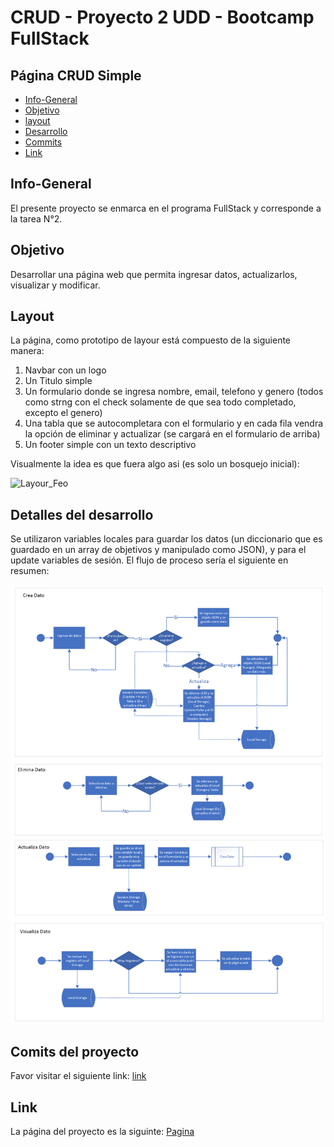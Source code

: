# CRUD - Proyecto 2 UDD - Bootcamp FullStack
## Página CRUD Simple

* [Info-General](#Info-General)
* [Objetivo](#Objetivo)
* [layout](#Layout)
* [Desarrollo](#Desarrollo)
* [Commits](#Commits)
* [Link](#Link)

## Info-General

El presente proyecto se enmarca en el programa FullStack y corresponde a la tarea N°2.

## Objetivo

Desarrollar una página web que permita ingresar datos, actualizarlos, visualizar y modificar.

## Layout

La página, como prototipo de layour está compuesto de la siguiente manera:
1. Navbar con un logo
2. Un Titulo simple
3. Un formulario donde se ingresa nombre, email, telefono y genero (todos como strng con el check solamente de que sea todo completado, excepto el genero)
4. Una tabla que se autocompletara con el formulario y en cada fila vendra la opción de eliminar y actualizar (se cargará en el formulario de arriba)
5. Un footer simple con un texto descriptivo

Visualmente la idea es que fuera algo asi (es solo un bosquejo inicial):

![Layour_Feo](./static/img/layout_feo.png.png)

## Detalles del desarrollo

Se utilizaron variables locales para guardar los datos (un diccionario que es guardado en un array de objetivos y manipulado como JSON), y para el update variables de sesión. El flujo de proceso sería el siguiente en resumen:

![Flujo](./static/img/flow.png)

## Comits del proyecto

Favor visitar el siguiente link: [link](https://github.com/guitarAlgorithman/Projecto-2-CRUD/commits)

## Link
La página del proyecto es la siguinte: [Pagina](https://guitaralgorithman.github.io/Projecto-2-CRUD/)